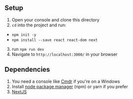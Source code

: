 ## Setup
1. Open your console and clone this directory
2. `cd` into the project and run:
 - `npm init -y`
 - `npm install --save react react-dom next`
3. run `npm run dev`
4. Navigate to `http://localhost:3000/` in your browser

## Dependencies
1. You need a console like [Cmdr](http://cmder.net/) if you're on a Windows
2. Install [node package manager](https://www.npmjs.com/get-npm) (npm) or yarn if you prefer
3. [NextJS](https://learnnextjs.com/)
